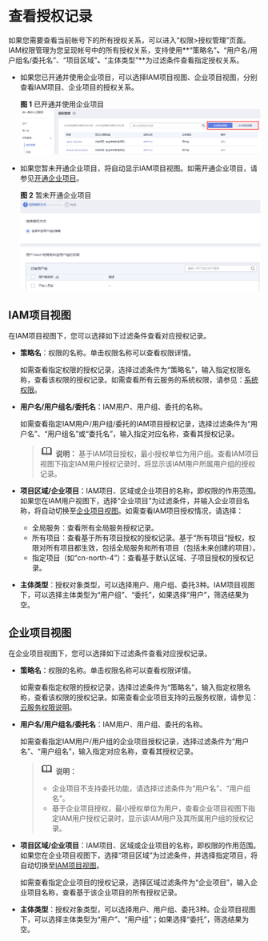 # 查看授权记录<a name="iam_01_0901"></a>

如果您需要查看当前帐号下的所有授权关系，可以进入“权限\>授权管理”页面。IAM权限管理为您呈现帐号中的所有授权关系，支持使用**“策略名”**、**“用户名/用户组名/委托名”、“项目区域”**、**“主体类型”**为过滤条件查看指定授权关系。

-   如果您已开通并使用企业项目，可以选择IAM项目视图、企业项目视图，分别查看IAM项目、企业项目的授权关系。

    **图 1**  已开通并使用企业项目<a name="fig1592004820240"></a>  
    ![](figures/已开通并使用企业项目.png "已开通并使用企业项目")

-   如果您暂未开通企业项目，将自动显示IAM项目视图。如需开通企业项目，请参见[开通企业项目](https://support.huaweicloud.com/usermanual-em/pm_topic_0002.html)。

    **图 2**  暂未开通企业项目<a name="fig9545145502516"></a>  
    ![](figures/暂未开通企业项目.png "暂未开通企业项目")


## IAM项目视图<a name="section159521631104211"></a>

在IAM项目视图下，您可以选择如下过滤条件查看对应授权记录。

-   **策略名**：权限的名称。单击权限名称可以查看权限详情。

    如需查看指定权限的授权记录，选择过滤条件为“策略名”，输入指定权限名称，查看该权限的授权记录。如需查看所有云服务的系统权限，请参见：[系统权限](https://support.huaweicloud.com/usermanual-permissions/iam_01_0001.html)。

-   **用户名/用户组名/委托名**：IAM用户、用户组、委托的名称。

    如需查看指定IAM用户/用户组/委托的IAM项目授权记录，选择过滤条件为“用户名”、“用户组名”或“委托名”，输入指定对应名称，查看其授权记录。

    >![](public_sys-resources/icon-note.gif) **说明：** 
    >基于IAM项目授权，最小授权单位为用户组。查看IAM项目视图下指定IAM用户授权记录时，将显示该IAM用户所属用户组的授权记录。

-   **项目区域/企业项目**：IAM项目、区域或企业项目的名称，即权限的作用范围。如果您在IAM用户视图下，选择“企业项目”为过滤条件，并输入企业项目名称，将自动切换至[企业项目视图](#section17528344194215)。如需查看IAM项目授权情况，请选择：
    -   全局服务：查看所有全局服务授权记录。
    -   所有项目：查看基于所有项目授权的授权记录。基于“所有项目”授权，权限对所有项目都生效，包括全局服务和所有项目（包括未来创建的项目）。
    -   指定项目（如“cn-north-4”）：查看基于默认区域、子项目授权的授权记录。

-   **主体类型**：授权对象类型，可以选择用户、用户组、委托3种。IAM项目视图下，可以选择主体类型为“用户组”、“委托”，如果选择“用户”，筛选结果为空。

## 企业项目视图<a name="section17528344194215"></a>

在企业项目视图下，您可以选择如下过滤条件查看对应授权记录。

-   **策略名**：权限的名称。单击权限名称可以查看权限详情。

    如需查看指定权限的授权记录，选择过滤条件为“策略名”，输入指定权限名称，查看该权限的授权记录。如需查看企业项目支持的云服务权限，请参见：[云服务权限说明](https://support.huaweicloud.com/usermanual-em/zh-cn_topic_0129629471.html)。

-   **用户名/用户组名/委托名**：IAM用户、用户组、委托的名称。

    如需查看指定IAM用户/用户组的企业项目授权记录，选择过滤条件为“用户名”、“用户组名”，输入指定对应名称，查看其授权记录。

    >![](public_sys-resources/icon-note.gif) **说明：** 
    >-   企业项目不支持委托功能，请选择过滤条件为“用户名”、“用户组名”。
    >-   基于企业项目授权，最小授权单位为用户，查看企业项目视图下指定IAM用户授权记录时，显示该IAM用户及其所属用户组的授权记录。

-   **项目区域/企业项目**：IAM项目、区域或企业项目的名称，即权限的作用范围。如果您在企业项目视图下，选择“项目区域”为过滤条件，并选择指定项目，将自动切换至[IAM项目视图](#section159521631104211)。

    如需查看指定企业项目的授权记录，选择区域过滤条件为“企业项目”，输入企业项目名称，查看基于该企业项目的所有授权记录。

-   **主体类型**：授权对象类型，可以选择用户、用户组、委托3种。企业项目视图下，可以选择主体类型为“用户”、“用户组”；如果选择“委托”，筛选结果为空。

